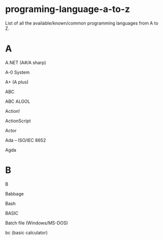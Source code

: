 # programing-language-a-to-z
List of all the available/known/common programming languages from A to Z.
# A
A.NET (A#/A sharp)

A-0 System

A+ (A plus)

ABC

ABC ALGOL

Action!

ActionScript

Actor

Ada – ISO/IEC 8652

Agda

# B
B

Babbage

Bash

BASIC

Batch file (Windows/MS-DOS)

bc (basic calculator)
